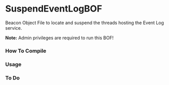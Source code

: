 # SuspendEventLogBOF

Beacon Object File to locate and suspend the threads hosting the Event Log service.

**Note:** Admin privileges are required to run this BOF!

### How To Compile

### Usage

### To Do

